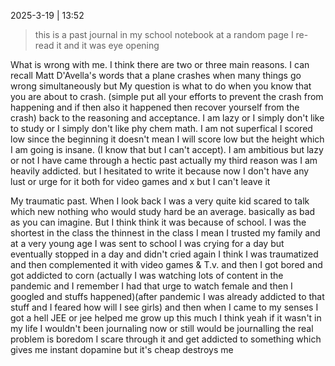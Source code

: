 2025-3-19 | 13:52 

> this is a past journal in my school notebook at a random page I re-read  it and it was eye opening 

What is wrong with me. I think there are two or three main reasons. I can recall Matt D'Avella's words that a plane crashes when many things go wrong simultaneously but My question is what to do when you know that you are about to crash. (simple put all your efforts to prevent the crash from happening and if then also it happened then recover yourself from the crash) back to the reasoning and acceptance. I am lazy or I simply don't like to study or I simply don't like phy chem math. I am not superfical I scored low since the beginning it doesn't mean I will score low but the height which I am going is insane. (I know that but I can't accept). I am ambitious but lazy or not I have came through a hectic past actually my third reason was I am heavily addicted. but I hesitated to write it because now I don't have any lust or urge for it both for video games and x but I can't leave it

My traumatic past. When I look back I was a very quite kid scared to talk which new nothing who would study hard be an average. basically as bad as you can imagine. But I think think it was because of school. I was the shortest in the class the thinnest in the class I mean I trusted my family and at a very young age I was sent to school I was crying for a day but eventually stopped in a day and didn't cried again I think I was traumatized and then complemented it with video games & T.v. and then I got bored and got addicted to corn (actually I was watching lots of content in the pandemic and I remember I had that urge to watch female and then I googled and stuffs happened)(after pandemic I was already addicted to that stuff and I feared how will I see girls) and then when I came to my senses I got a hell
JEE or jee helped me grow up this much I think yeah if it wasn't in my life I wouldn't been journaling now or still would be journalling the real problem is boredom I scare through it and get addicted to something which gives me instant dopamine but it's cheap destroys me